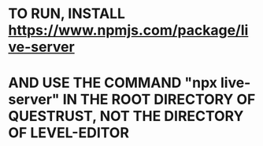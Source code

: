 # TO RUN, INSTALL https://www.npmjs.com/package/live-server
# AND USE THE COMMAND "npx live-server" IN THE ROOT DIRECTORY OF QUESTRUST, NOT THE DIRECTORY OF LEVEL-EDITOR
